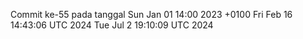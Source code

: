 Commit ke-55 pada tanggal Sun Jan 01 14:00 2023 +0100
Fri Feb 16 14:43:06 UTC 2024
Tue Jul  2 19:10:09 UTC 2024
